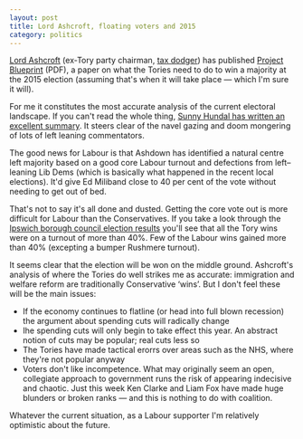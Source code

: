 ```yaml
---
layout: post
title: Lord Ashcroft, floating voters and 2015
category: politics
---
```


[Lord Ashcroft](http://www.lordashcroft.com/) (ex-Tory party chairman, [tax dodger](http://www.guardian.co.uk/politics/2010/sep/27/lord-ashcroft-tax-conservative)) has published [Project Blueprint](http://www.lordashcroft.com/pdf/14052011_project_blueprint.pdf) (PDF), a paper on what the Tories need to do to win a majority at the 2015 election (assuming that's when it will take place — which I'm sure it will).

For me it constitutes the most accurate analysis of the current electoral landscape. If you can't read the whole thing, [Sunny Hundal has written an excellent summary](http://liberalconspiracy.org/2011/05/18/how-lord-ashcroft-hopes-to-deliver-a-conservative-majority-for-2015/). It steers clear of the navel gazing and doom mongering of lots of left leaning commentators.

The good news for Labour is that Ashdown has identified a natural centre left majority based on a good core Labour turnout and defections from left–leaning Lib Dems (which is basically what happened in the recent local elections). It'd give Ed Miliband close to 40 per cent of the vote without needing to get out of bed.

That's not to say it's all done and dusted. Getting the core vote out is more difficult for Labour than the Conservatives. If you take a look through the [Ipswich borough council election results](http://www.ipswich.gov.uk/site/scripts/documents_info.php?categoryID=362&documentID=1369) you'll see that all the Tory wins were on a turnout of more than 40%. Few of the Labour wins gained more than 40% (excepting a bumper Rushmere turnout).

It seems clear that the election will be won on the middle ground. Ashcroft's analysis of where the Tories do well strikes me as accurate: immigration and welfare reform are traditionally Conservative ‘wins’. But I don't feel these will be the main issues:

* If the economy continues to flatline (or head into full blown recession) the  argument about spending cuts will radically change
* Ihe spending cuts will only begin to take effect this year. An abstract notion of cuts may be popular; real cuts less so
* The Tories have made tactical erorrs over areas such as the NHS, where they're not popular anyway
* Voters don't like incompetence. What may originally seem an open, collegiate approach to government runs the risk of appearing indecisive and chaotic. Just this week Ken Clarke and Liam Fox have made huge blunders or broken ranks — and this is nothing to do with coalition.

Whatever the current situation, as a Labour supporter I'm relatively optimistic about the future.
